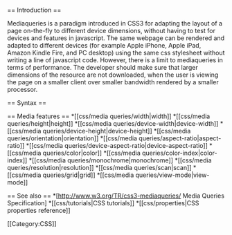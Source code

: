 == Introduction ==

Mediaqueries is a paradigm introduced in CSS3 for adapting the layout of a page on-the-fly to different device dimensions, without having to test for devices and features in javascript. The same webpage can be rendered and adapted to different devices (for example Apple iPhone, Apple iPad, Amazon Kindle Fire, and PC desktop) using the same css stylesheet without writing a line of javascript code.  However, there is a limit to mediaqueries in terms of performance. The developer should make sure that larger dimensions of the resource are not downloaded, when the user is viewing the page on a smaller client over smaller bandwidth rendered by a smaller processor.


== Syntax ==


== Media features ==
*[[css/media queries/width|width]]
*[[css/media queries/height|height]]
*[[css/media queries/device-width|device-width]]
*[[css/media queries/device-height|device-height]]
*[[css/media queries/orientation|orientation]]
*[[css/media queries/aspect-ratio|aspect-ratio]]
*[[css/media queries/device-aspect-ratio|device-aspect-ratio]]
*[[css/media queries/color|color]]
*[[css/media queries/color-index|color-index]]
*[[css/media queries/monochrome|monochrome]]
*[[css/media queries/resolution|resolution]]
*[[css/media queries/scan|scan]]
*[[css/media queries/grid|grid]]
*[[css/media queries/view-mode|view-mode]]


== See also ==
*[http://www.w3.org/TR/css3-mediaqueries/ Media Queries Specification]
*[[css/tutorials|CSS tutorials]]
*[[css/properties|CSS properties reference]]

[[Category:CSS]]